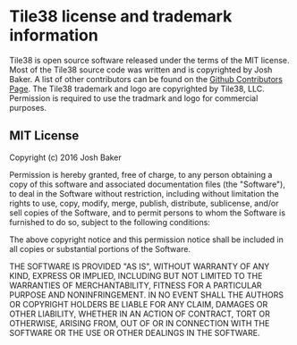 <!-- 
layout: index.html
title:  License - Tile38
class:  license
-->


# Tile38 license and trademark information
Tile38 is open source software released under the terms of the MIT license. Most of the Tile38 source code was written and is copyrighted by Josh Baker. A list of other contributors can be found on the [Github Contributors Page](https://github.com/tidwall/tile38/graphs/contributors).
The Tile38 trademark and logo are copyrighted by Tile38, LLC. Permission is required to use the tradmark and logo for commercial purposes.

## MIT License

Copyright (c) 2016 Josh Baker

Permission is hereby granted, free of charge, to any person obtaining a copy
of this software and associated documentation files (the "Software"), to deal
in the Software without restriction, including without limitation the rights
to use, copy, modify, merge, publish, distribute, sublicense, and/or sell
copies of the Software, and to permit persons to whom the Software is
furnished to do so, subject to the following conditions:

The above copyright notice and this permission notice shall be included in
all copies or substantial portions of the Software.

THE SOFTWARE IS PROVIDED "AS IS", WITHOUT WARRANTY OF ANY KIND, EXPRESS OR
IMPLIED, INCLUDING BUT NOT LIMITED TO THE WARRANTIES OF MERCHANTABILITY,
FITNESS FOR A PARTICULAR PURPOSE AND NONINFRINGEMENT. IN NO EVENT SHALL THE
AUTHORS OR COPYRIGHT HOLDERS BE LIABLE FOR ANY CLAIM, DAMAGES OR OTHER
LIABILITY, WHETHER IN AN ACTION OF CONTRACT, TORT OR OTHERWISE, ARISING FROM,
OUT OF OR IN CONNECTION WITH THE SOFTWARE OR THE USE OR OTHER DEALINGS IN
THE SOFTWARE.